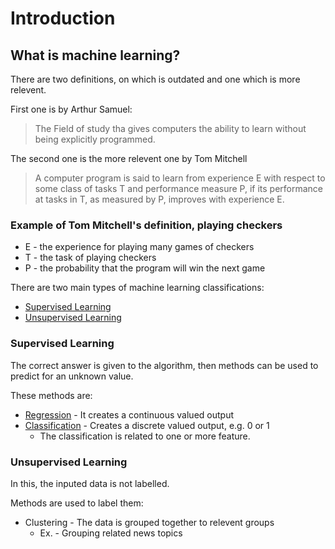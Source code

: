 <a name="intro"></a>

# Introduction
<a name="what-is-ml"></a>

## What is machine learning?
There are two definitions, on which is outdated and one which is more relevent.

First one is by Arthur Samuel:
>The Field of study tha gives computers the ability to learn without being explicitly programmed.

The second one is the more relevent one by Tom Mitchell
>A computer program is said to learn from experience E with respect to some class of tasks T and performance measure P, if its performance at tasks in T, as measured by P, improves with experience E.

### Example of Tom Mitchell's definition, playing checkers
* E - the experience for playing many games of checkers
* T - the task of playing checkers
* P - the probability that the program will win the next game

There are two main types of machine learning classifications:
* [Supervised Learning](#supervised-learning)
* [Unsupervised Learning](#unsupervised-learning)

<a name="supervised-learning"></a>

### Supervised Learning
The correct answer is given to the algorithm, then methods can be used to predict for an unknown value.

These methods are:
* [Regression](https://github.com/waquidvp/machine-learning-notes/blob/master/Regression.md#regression) - It creates a continuous valued output
* [Classification](https://github.com/waquidvp/machine-learning-notes/blob/master/Classification.md#classification) - Creates a discrete valued output, e.g. 0 or 1
    * The classification is related to one or more feature.

<a name="unsupervised-learning"></a>

### Unsupervised Learning
In this, the inputed data is not labelled.

Methods are used to label them:
* Clustering - The data is grouped together to relevent groups
    * Ex. - Grouping related news topics